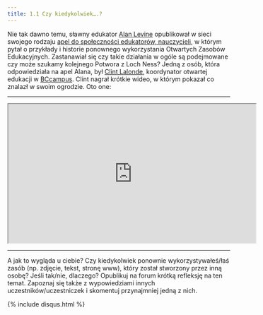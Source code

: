 ```yaml
---
title: 1.1 Czy kiedykolwiek….? 
---
```


Nie tak dawno temu, sławny edukator [Alan Levine][1] opublikował w sieci swojego rodzaju [apel do społeczności edukatorów, nauczycieli][2], w którym pytał o przykłady i historie ponownego wykorzystania Otwartych Zasobów Edukacyjnych. Zastanawiał się czy takie działania w ogóle są podejmowane czy może szukamy kolejnego Potwora z Loch Ness? Jedną z osób, która odpowiedziała na apel Alana, był [Clint Lalonde][3], koordynator otwartej edukacji w [BCcampus][4]. Clint nagrał krótkie wideo, w którym pokazał co znalazł w swoim ogrodzie. Oto one:



----------


<iframe height="315" src="https://www.youtube.com/embed/3MA6ddnUGL0" width="560"></iframe>


----------


A jak to wygląda u ciebie? Czy kiedykolwiek ponownie wykorzystywałeś/łaś zasób (np. zdjęcie, tekst, stronę www), który został stworzony przez inną osobę? Jeśli tak/nie, dlaczego?
Opublikuj na forum krótką refleksję na ten temat. Zapoznaj się także z wypowiedziami innych uczestników/uczestniczek i skomentuj przynajmniej jedną z nich.


  [1]: https://twitter.com/cogdog
  [2]: http://stories.cogdogblog.com/call-oer-reuse/
  [3]: https://twitter.com/clintlalonde
  [4]: http://bccampus.ca
{% include disqus.html %}
